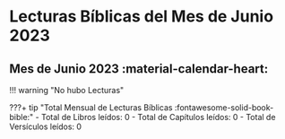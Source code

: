 # **Lecturas Bíblicas del Mes de Junio 2023**

## Mes de Junio 2023 :material-calendar-heart:
!!! warning "No hubo Lecturas"



???+ tip "Total Mensual de Lecturas Bíblicas :fontawesome-solid-book-bible:" 
    - Total de Libros leídos: 0
    - Total de Capítulos leídos: 0
    - Total de Versículos leídos: 0